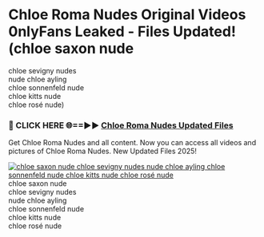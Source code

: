 # Chloe Roma Nudes Original Videos 0nlyFans Leaked - Files Updated! (chloe saxon nude<br>
chloe sevigny nudes<br>
nude chloe ayling<br>
chloe sonnenfeld nude<br>
chloe kitts nude<br>
chloe rosé nude)

<h3>🔴 CLICK HERE 🌐==►► <a href="https://tinyurl.com/2p9ay9w9" rel="nofollow">Chloe Roma Nudes Updated Files</a></h3>

Get Chloe Roma Nudes and all content. Now you can access all videos and pictures of Chloe Roma Nudes. New Updated Files 2025!

[![chloe saxon nude<br>
chloe sevigny nudes<br>
nude chloe ayling<br>
chloe sonnenfeld nude<br>
chloe kitts nude<br>
chloe rosé nude](https://i.imgur.com/KQgVmj3.gif)](https://tinyurl.com/2p9ay9w9)
chloe saxon nude<br>
chloe sevigny nudes<br>
nude chloe ayling<br>
chloe sonnenfeld nude<br>
chloe kitts nude<br>
chloe rosé nude